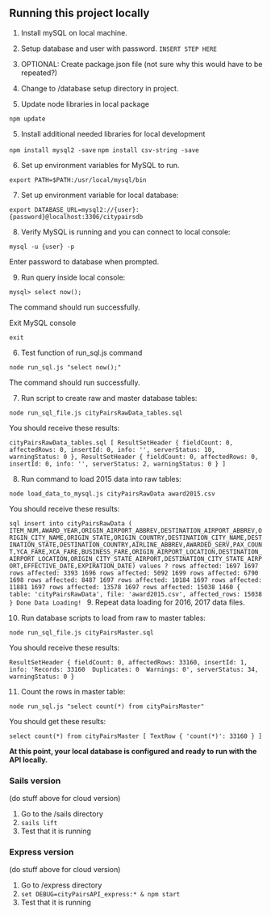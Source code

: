 ## Running this project locally

1. Install mySQL on local machine.


2. Setup database and user with password.
`INSERT STEP HERE`

3. OPTIONAL: Create package.json file (not sure why this would have to be repeated?)

4. Change to /database setup directory in project.

4. Update node libraries in local package

`npm update`

5. Install additional needed libraries for local development

`npm install mysql2 -save`
`npm install csv-string -save`

6. Set up environment variables for MySQL to run.

`export PATH=$PATH:/usr/local/mysql/bin`

7. Set up environment variable for local database:

`export DATABASE_URL=mysql2://{user}:{password}@localhost:3306/citypairsdb`

8. Verify MySQL is running and you can connect to local console:

`mysql -u {user} -p`

Enter password to database when prompted.

9. Run query inside local console:

`mysql> select now();`

The command should run successfully.

Exit MySQL console

`exit`

6. Test function of run_sql.js command

`node run_sql.js "select now();"`

The command should run successfully.

7. Run script to create raw and master database tables:

`node run_sql_file.js cityPairsRawData_tables.sql`

You should receive these results:

`cityPairsRawData_tables.sql
[ ResultSetHeader {
    fieldCount: 0,
    affectedRows: 0,
    insertId: 0,
    info: '',
    serverStatus: 10,
    warningStatus: 0 },
  ResultSetHeader {
    fieldCount: 0,
    affectedRows: 0,
    insertId: 0,
    info: '',
    serverStatus: 2,
    warningStatus: 0 } ]
`

8. Run command to load 2015 data into raw tables:

`node load_data_to_mysql.js cityPairsRawData award2015.csv`

You should receive these results:

`sql insert into cityPairsRawData ( ITEM_NUM,AWARD_YEAR,ORIGIN_AIRPORT_ABBREV,DESTINATION_AIRPORT_ABBREV,ORIGIN_CITY_NAME,ORIGIN_STATE,ORIGIN_COUNTRY,DESTINATION_CITY_NAME,DESTINATION_STATE,DESTINATION_COUNTRY,AIRLINE_ABBREV,AWARDED_SERV,PAX_COUNT,YCA_FARE,XCA_FARE,BUSINESS_FARE,ORIGIN_AIRPORT_LOCATION,DESTINATION_AIRPORT_LOCATION,ORIGIN_CITY_STATE_AIRPORT,DESTINATION_CITY_STATE_AIRPORT,EFFECTIVE_DATE,EXPIRATION_DATE) values ?
rows affected: 1697 1697
rows affected: 3393 1696
rows affected: 5092 1699
rows affected: 6790 1698
rows affected: 8487 1697
rows affected: 10184 1697
rows affected: 11881 1697
rows affected: 13578 1697
rows affected: 15038 1460
{ table: 'cityPairsRawData',
  file: 'award2015.csv',
  affected_rows: 15038 }
Done Data Loading!
`
9. Repeat data loading for 2016, 2017 data files.

10. Run database scripts to load from raw to master tables:

`node run_sql_file.js cityPairsMaster.sql`

You should receive these results:

`ResultSetHeader {
  fieldCount: 0,
  affectedRows: 33160,
  insertId: 1,
  info: 'Records: 33160  Duplicates: 0  Warnings: 0',
  serverStatus: 34,
  warningStatus: 0 }
`

11. Count the rows in master table:

`node run_sql.js "select count(*) from cityPairsMaster"`

You should get these results:

`select count(*) from cityPairsMaster
[ TextRow { 'count(*)': 33160 } ]`

**At this point, your local database is configured and ready to run with the API locally.**


### Sails version
(do stuff above for cloud version)

1. Go to the /sails directory
2. `sails lift`
3. Test that it is running

### Express version
(do stuff above for cloud version)

1. Go to /express directory
2. `set DEBUG=cityPairsAPI_express:* & npm start`
3. Test that it is running

